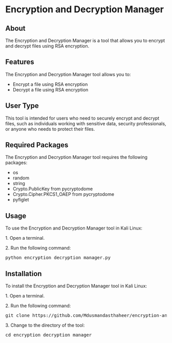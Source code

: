<!DOCTYPE html>
<html>
<head>
</head>
<body>

<h1>Encryption and Decryption Manager</h1>

<h2>About</h2>
<p>The Encryption and Decryption Manager is a tool that allows you to encrypt and decrypt files using RSA encryption.</p>

<h2>Features</h2>
<p>The Encryption and Decryption Manager tool allows you to:</p>
<ul>
  <li>Encrypt a file using RSA encryption</li>
  <li>Decrypt a file using RSA encryption</li>
</ul>

<h2>User Type</h2>
<p>This tool is intended for users who need to securely encrypt and decrypt files, such as individuals working with sensitive data, security professionals, or anyone who needs to protect their files.</p>

<h2>Required Packages</h2>
<p>The Encryption and Decryption Manager tool requires the following packages:</p>
<ul>
  <li>os</li>
  <li>random</li>
  <li>string</li>
  <li>Crypto.PublicKey from pycryptodome</li>
  <li>Crypto.Cipher.PKCS1_OAEP from pycryptodome</li>
  <li>pyfiglet</li>
</ul>

<h2>Usage</h2>
<p>To use the Encryption and Decryption Manager tool in Kali Linux:</p>
<p>1. Open a terminal.</p>
<p>2. Run the following command:</p>
<pre>python encryption_decryption_manager.py</pre>

<h2>Installation</h2>
<p>To install the Encryption and Decryption Manager tool in Kali Linux:</p>
<p>1. Open a terminal.</p>
<p>2. Run the following command:</p>
<pre>git clone https://github.com/Mdusmandasthaheer/encryption-and-decryption-manager.git</pre>
<p>3. Change to the directory of the tool:</p>
<pre>cd encryption_decryption_manager</pre>
</body>
</html>
